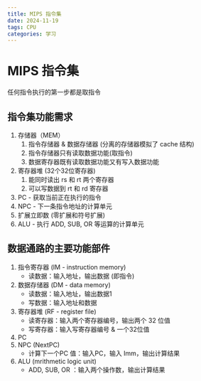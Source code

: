 ```yaml
---
title: MIPS 指令集
date: 2024-11-19
tags: CPU
categories: 学习
---
```


# MIPS 指令集

任何指令执行的第一步都是取指令

## 指令集功能需求

1. 存储器（MEM）
    1. 指令存储器 & 数据存储器 (分离的存储器模拟了 cache 结构)
    2. 指令存储器只有读取数据功能(取指令)
    3. 数据寄存器既有读取数据功能又有写入数据功能
2. 寄存器堆 (32个32位寄存器)
    1. 能同时读出 rs 和 rt 两个寄存器
    2. 可以写数据到 rt 和 rd 寄存器
3. PC - 获取当前正在执行的指令
4. NPC - 下一条指令地址的计算单元
5. 扩展立即数 (零扩展和符号扩展)
6. ALU - 执行 ADD, SUB, OR 等运算的计算单元

## 数据通路的主要功能部件

1. 指令寄存器 (IM - instruction memory)
    + 读数据：输入地址，输出数据 (即指令)
2. 数据存储器 (DM - data memory)
    - 读数据：输入地址，输出数据1
    - 写数据：输入地址和数据
3. 寄存器堆 (RF - register file)
    - 读寄存器：输入两个寄存器编号，输出两个 32 位值
    - 写寄存器：输入写寄存器编号 & 一个32位值
4. PC
5. NPC (NextPC)
    - 计算下一个PC 值：输入PC，输入 Imm，输出计算结果
6. ALU (mrithmetic logic unit)
    - ADD, SUB, OR ：输入两个操作数，输出计算结果